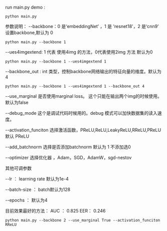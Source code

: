 run  main.py demo :

```
python main.py 
```



参数说明：
--backbone：0 是‘embeddingNet’  ，1 是 'resnet18'，2 是‘cnn9’ 设置backbone,默认为 0 

```
python main.py --backbone 1 
```
--ues4imgextend: 1 代表 使用4img 的方法，0代表使用2img 方法  默认为0

```
python main.py --backbone 1 --ues4imgextend 1
```
--backbone_out : int 类型，控制backbone网络输出的特征向量的维度。默认为4

```
python main.py --backbone 1 --ues4imgextend 1 --backbone_out 4
```
--use_marginal 是否使用marginal loss。 这个只能在输出两个img的时候使用。默认为false

--debug_mode 这个是调试代码时候用的。debug 模式可以加快数据集的读入速度。

--activation_funciton 选择激活函数，PReLU,ReLU,LeakyReLU,RReLU,PReLU 默认 PReLU

--add_batchnorm  选择是否添加batchnorm 默认为 1 不添加选0

--optimizer 选择优化器 ，Adam，SGD，AdamW，sgd-nestov 





其他可调参数

--lr  ： learning rate 默认为1e-4

--batch-size  ： batch默认为128

--epochs ： 默认为4



目前效果最好的方法：
AUC ： 0.825         EER： 0.246

```
python main.py --backbone 2 --use_marginal True --activation_funciton RReLU 
```

